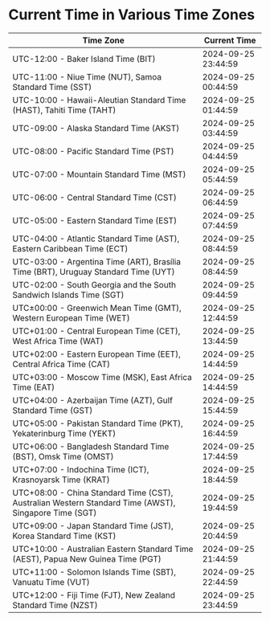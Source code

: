 # Current Time in Various Time Zones

| Time Zone | Current Time |
|-----------|--------------|
| UTC-12:00 - Baker Island Time (BIT) | 2024-09-25 23:44:59 |
| UTC-11:00 - Niue Time (NUT), Samoa Standard Time (SST) | 2024-09-25 00:44:59 |
| UTC-10:00 - Hawaii-Aleutian Standard Time (HAST), Tahiti Time (TAHT) | 2024-09-25 01:44:59 |
| UTC-09:00 - Alaska Standard Time (AKST) | 2024-09-25 03:44:59 |
| UTC-08:00 - Pacific Standard Time (PST) | 2024-09-25 04:44:59 |
| UTC-07:00 - Mountain Standard Time (MST) | 2024-09-25 05:44:59 |
| UTC-06:00 - Central Standard Time (CST) | 2024-09-25 06:44:59 |
| UTC-05:00 - Eastern Standard Time (EST) | 2024-09-25 07:44:59 |
| UTC-04:00 - Atlantic Standard Time (AST), Eastern Caribbean Time (ECT) | 2024-09-25 08:44:59 |
| UTC-03:00 - Argentina Time (ART), Brasília Time (BRT), Uruguay Standard Time (UYT) | 2024-09-25 08:44:59 |
| UTC-02:00 - South Georgia and the South Sandwich Islands Time (SGT) | 2024-09-25 09:44:59 |
| UTC±00:00 - Greenwich Mean Time (GMT), Western European Time (WET) | 2024-09-25 12:44:59 |
| UTC+01:00 - Central European Time (CET), West Africa Time (WAT) | 2024-09-25 13:44:59 |
| UTC+02:00 - Eastern European Time (EET), Central Africa Time (CAT) | 2024-09-25 14:44:59 |
| UTC+03:00 - Moscow Time (MSK), East Africa Time (EAT) | 2024-09-25 14:44:59 |
| UTC+04:00 - Azerbaijan Time (AZT), Gulf Standard Time (GST) | 2024-09-25 15:44:59 |
| UTC+05:00 - Pakistan Standard Time (PKT), Yekaterinburg Time (YEKT) | 2024-09-25 16:44:59 |
| UTC+06:00 - Bangladesh Standard Time (BST), Omsk Time (OMST) | 2024-09-25 17:44:59 |
| UTC+07:00 - Indochina Time (ICT), Krasnoyarsk Time (KRAT) | 2024-09-25 18:44:59 |
| UTC+08:00 - China Standard Time (CST), Australian Western Standard Time (AWST), Singapore Time (SGT) | 2024-09-25 19:44:59 |
| UTC+09:00 - Japan Standard Time (JST), Korea Standard Time (KST) | 2024-09-25 20:44:59 |
| UTC+10:00 - Australian Eastern Standard Time (AEST), Papua New Guinea Time (PGT) | 2024-09-25 21:44:59 |
| UTC+11:00 - Solomon Islands Time (SBT), Vanuatu Time (VUT) | 2024-09-25 22:44:59 |
| UTC+12:00 - Fiji Time (FJT), New Zealand Standard Time (NZST) | 2024-09-25 23:44:59 |
